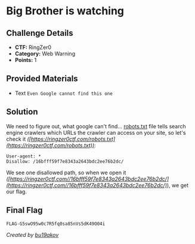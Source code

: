 # Big Brother is watching

## Challenge Details 

- **CTF:** RingZer0
- **Category:** Web Warning
- **Points:** 1

## Provided Materials

- Text `Even Google cannot find this one`

## Solution

We need to figure out, what google can't find... [robots.txt](https://developers.google.com/search/docs/crawling-indexing/robots/intro) file tells search engine crawlers which URLs the crawler can access on your site, so let's check it *([https://ringzer0ctf.com/robots.txt](https://ringzer0ctf.com/robots.txt))*:

```
User-agent: *
Disallow: /16bfff59f7e8343a2643bdc2ee76b2dc/
```

We see one disallowed path, so when we open it *([https://ringzer0ctf.com//16bfff59f7e8343a2643bdc2ee76b2dc/](https://ringzer0ctf.com//16bfff59f7e8343a2643bdc2ee76b2dc/)*), we get our flag.

## Final Flag

`FLAG-G5swO95w0c7R5fq0sa85nVs5dK49O04i`

*Created by [bu19akov](https://github.com/bu19akov)*